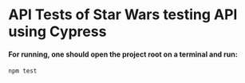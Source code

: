 # API Tests of Star Wars testing API using Cypress

#### For running, one should open the project root on a terminal and run:

```npm test```
